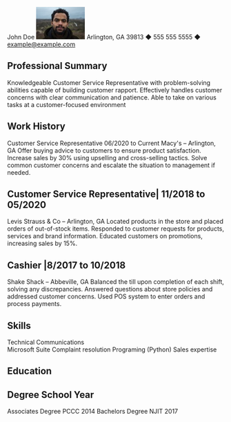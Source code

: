 John Doe
![alt text](johndoe.jpeg)
Arlington, GA 39813 ◆ 555 555 5555 ◆ example@example.com

## Professional Summary
Knowledgeable Customer Service Representative with problem-solving abilities capable of building
customer rapport. Effectively handles customer concerns with clear communication and patience. Able to
take on various tasks at a customer-focused environment

## Work History
Customer Service Representative 06/2020 to Current
Macy's – Arlington,  GA
Offer buying advice to customers to ensure product satisfaction.
Increase sales by 30% using upselling and cross-selling tactics.
Solve common customer concerns and escalate the situation to management if needed.


## Customer Service Representative| 11/2018 to 05/2020
Levis Strauss & Co – Arlington, GA
Located products in the store and placed orders of out-of-stock items.
Responded to customer requests for products, services and brand information.
Educated customers on promotions, increasing sales by 15%.

## Cashier |8/2017 to 10/2018
Shake Shack – Abbeville, GA
Balanced the till upon completion of each shift, solving any discrepancies.
Answered questions about store policies and addressed customer concerns.
Used POS system to enter orders and process payments.

## Skills

Technical           Communications      
Microsoft Suite     Complaint resolution
Programing (Python) Sales expertise     

## Education

## Degree              School               Year
Associates Degree   PCCC                 2014
Bachelors Degree    NJIT                 2017
